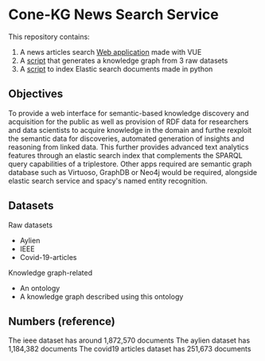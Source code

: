 # Cone-KG News Search Service

This repository contains:

1. A news articles search [Web application](./search_app) made with VUE
2. A [script](knowledge_graph_triplifier.py) that generates a knowledge graph from 3 raw datasets
3. A [script](elastic_search_indexer.py) to index Elastic search documents made in python

## Objectives

To provide a web interface for semantic-based knowledge discovery and acquisition for the public as well as provision of RDF data for researchers and data scientists to acquire knowledge in the domain and furthe rexploit the semantic data for discoveries, automated generation of insights and reasoning from linked data. This further provides advanced text analytics features through an elastic search index that complements the SPARQL query capabilities of a triplestore. Other apps required are semantic graph database such as Virtuoso, GraphDB or Neo4j would be required, alongside elastic search service and spacy's named entity recognition.

## Datasets

Raw datasets

- Aylien
- IEEE
- Covid-19-articles

Knowledge graph-related

- An ontology
- A knowledge graph described using this ontology

## Numbers (reference)

The ieee dataset has around 1,872,570 documents
The aylien dataset has 1,184,382 documents
The covid19 articles dataset has 251,673 documents
